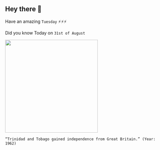 ## Hey there 👋
Have an amazing `Tuesday` ⚡⚡⚡

Did you know Today on `31st of August`
 
 [<img src="https://globalvoices.org/wp-content/uploads/2017/09/STAMP-800x505.jpg" width="300" />](http://www.ttconnect.gov.tt/gortt/portal/ttconnect/!ut/p/a1/04_Sj9CPykssy0xPLMnMz0vMAfGjzOK9A40MTD0tjQ38Aw0sDYyCPA1dDUy9jd2DDIEKIlEUBLm7ARW4mhp6eIcZGxgYEKffAAdwJKg_ODVPP1w_Cq8yLwMMBZjOBCvA446C3NCICs9MRwCWELx4/dl5/d5/L2dBISEvZ0FBIS9nQSEh/?WCM_GLOBAL_CONTEXT=/gortt/wcm/connect/gortt+web+content/TTConnect/Home/Events+and+Holidays/Independence+Day#:~:text=Trinidad%20and%20Tobago%20gained%20its,of%20the%20newly%20independent%20nation.) 
 ```
“Trinidad and Tobago gained independence from Great Britain.” (Year: 1962)
```
